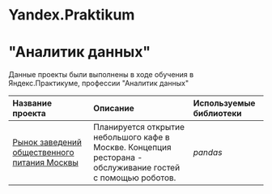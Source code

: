 # Yandex.Praktikum
# "Аналитик данных"

Данные проекты были выполнены в ходе обучения в Яндекс.Практикуме, профессии "Аналитик данных"

| Название проекта | Описание | Используемые библиотеки | 
| :---------------------- | :---------------------- | :---------------------- |
| [Рынок заведений общественного питания Москвы](big_cities_music) | Планируется открытие небольшого кафе в Москве. Концепция ресторана - обслуживание гостей с помощью роботов.| *pandas* |
